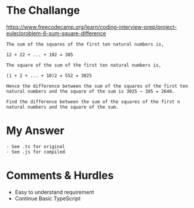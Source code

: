 # The Challange

https://www.freecodecamp.org/learn/coding-interview-prep/project-euler/problem-6-sum-square-difference

```
The sum of the squares of the first ten natural numbers is,

12 + 22 + ... + 102 = 385

The square of the sum of the first ten natural numbers is,

(1 + 2 + ... + 10)2 = 552 = 3025

Hence the difference between the sum of the squares of the first ten natural numbers and the square of the sum is 3025 − 385 = 2640.

Find the difference between the sum of the squares of the first n natural numbers and the square of the sum.
```

# My Answer

```
- See .ts for original
- See .js for compiled
```

# Comments & Hurdles

- Easy to understand requirement
- Continue Basic TypeScript
